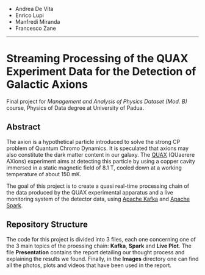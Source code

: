 - Andrea De Vita
- Enrico Lupi
- Manfredi Miranda
- Francesco Zane

-----------------------

# Streaming Processing of the QUAX Experiment Data for the Detection of Galactic Axions

Final project for *Management and Analysis of Physics Dataset (Mod. B)* course, Physics of Data degree at University of Padua.

## Abstract

The axion is a hypothetical particle introduced to solve the strong CP problem of Quantum Chromo Dynamics. It is speculated that axions may also constitute the dark matter content in our galaxy. The [QUAX](https://www.pd.infn.it/eng/quax/) (QUaerere AXions) experiment aims at detecting this particle by using a copper cavity immersed in a static magnetic field of 8.1 T, cooled down at a working temperature of about 150 mK.

The goal of this project is to create a quasi real-time processing chain of the data produced by the QUAX experimental apparatus and a live monitoring system of the detector data, using [Apache Kafka](https://kafka.apache.org/) and [Apache Spark](https://spark.apache.org/).

## Repository Structure

The code for this project is divided into 3 files, each one concerning one of the 3 main topics of the proessing chain: **Kafka**, **Spark** and **Live Plot**. The file **Presentation** contains the report detailing our thought process and explaining the results we found. Finally, in the **Images** directory one can find all the photos, plots and videos that have been used in the report. 
